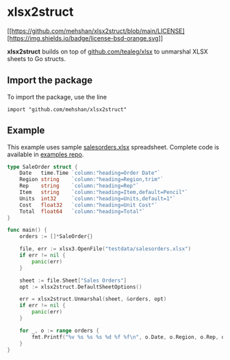 # xlsx2struct

[[https://github.com/mehshan/xlsx2struct/blob/main/LICENSE][https://img.shields.io/badge/license-bsd-orange.svg]]

**xlsx2struct** builds on top of [github.com/tealeg/xlsx](https://github.com/tealeg/xlsx) to unmarshal XLSX sheets to Go structs.

## Import the package

To import the package, use the line

`import "github.com/mehshan/xlsx2struct"`

## Example

This example uses sample [salesorders.xlsx](testdata/salesorders.xlsx) spreadsheet. Complete code is available in [examples repo](https://github.com/mehshan/xlsx2struct-examples/tree/main/salesorders).

```go
type SaleOrder struct {
	Date   time.Time `column:"heading=Order Date"`
	Region string    `column:"heading=Region,trim"`
	Rep    string    `column:"heading=Rep"`
	Item   string    `column:"heading=Item,default=Pencil"`
	Units  int32     `column:"heading=Units,default=1"`
	Cost   float32   `column:"heading=Unit Cost"`
	Total  float64   `column:"heading=Total"`
}

func main() {
	orders := []*SaleOrder{}

	file, err := xlsx3.OpenFile("testdata/salesorders.xlsx")
	if err != nil {
		panic(err)
	}

	sheet := file.Sheet["Sales Orders"]
	opt := xlsx2struct.DefaultSheetOptions()

	err = xlsx2struct.Unmarshal(sheet, &orders, opt)
	if err != nil {
		panic(err)
	}

	for _, o := range orders {
		fmt.Printf("%v %s %s %s %d %f %f\n", o.Date, o.Region, o.Rep, o.Item, o.Units, o.Cost, o.Total)
	}
}

```
